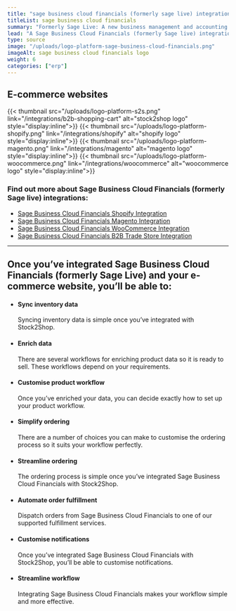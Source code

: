 ```yaml
---
title: "sage business cloud financials (formerly sage live) integration"
titleList: sage business cloud financials
summary: "Formerly Sage Live: A new business management and accounting solution for growing enterprises."
lead: "A Sage Business Cloud Financials (formerly Sage live) integration can streamline your business significantly. See how Sage Business Cloud Financials works with your applications."
type: source
image: "/uploads/logo-platform-sage-business-cloud-financials.png"
imageAlt: sage business cloud financials logo
weight: 6
categories: ["erp"]
---
```


## E-commerce websites

{{< thumbnail src="/uploads/logo-platform-s2s.png" link="/integrations/b2b-shopping-cart" alt="stock2shop logo" style="display:inline">}}
{{< thumbnail src="/uploads/logo-platform-shopify.png" link="/integrations/shopify" alt="shopify logo" style="display:inline">}}
{{< thumbnail src="/uploads/logo-platform-magento.png" link="/integrations/magento" alt="magento logo" style="display:inline">}}
{{< thumbnail src="/uploads/logo-platform-woocommerce.png" link="/integrations/woocommerce" alt="woocommerce logo" style="display:inline">}}

### Find out more about Sage Business Cloud Financials (formerly Sage live) integrations:

- [Sage Business Cloud Financials Shopify Integration](/integrations/sage-business-cloud-financials-shopify/ "Sage Business Cloud Financials (formerly Sage live) Shopify Integration")
- [Sage Business Cloud Financials Magento Integration](/integrations/sage-business-cloud-financials-magento/ "Sage Business Cloud Financials (formerly Sage live) Magento Integration")
- [Sage Business Cloud Financials WooCommerce Integration](/integrations/sage-business-cloud-financials-woocommerce/ "Sage Business Cloud Financials (formerly Sage live) WooCommerce Integration")
- [Sage Business Cloud Financials B2B Trade Store Integration](/integrations/sage-business-cloud-financials-b2b-trade-store/ "Sage Business Cloud Financials (formerly Sage live) B2B Trade Store Integration")

---

## Once you’ve integrated Sage Business Cloud Financials (formerly Sage Live) and your e-commerce website, you’ll be able to:

*   #### Sync inventory data
    
    Syncing inventory data is simple once you’ve integrated with Stock2Shop.
*   #### Enrich data
    
    There are several workflows for enriching product data so it is ready to sell. These workflows depend on your requirements.
*   #### Customise product workflow
    
    Once you’ve enriched your data, you can decide exactly how to set up your product workflow.
*   #### Simplify ordering
    
    There are a number of choices you can make to customise the ordering process so it suits your workflow perfectly.
*   #### Streamline ordering
    
    The ordering process is simple once you’ve integrated Sage Business Cloud Financials with Stock2Shop.
*   #### Automate order fulfillment
    
    Dispatch orders from Sage Business Cloud Financials to one of our supported fulfillment services.
*   #### Customise notifications
    
    Once you’ve integrated Sage Business Cloud Financials with Stock2Shop, you’ll be able to customise notifications.
*   #### Streamline workflow
    
    Integrating Sage Business Cloud Financials makes your workflow simple and more effective.